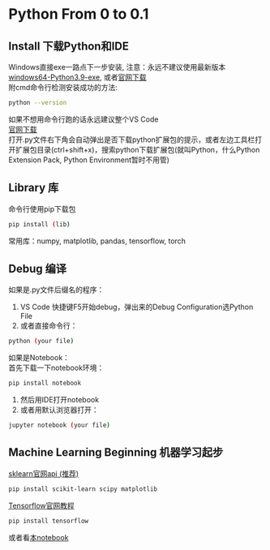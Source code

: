 # Python From 0 to 0.1

## Install 下载Python和IDE 
Windows直接exe一路点下一步安装, 注意：永远不建议使用最新版本    
[windows64-Python3.9-exe](https://www.python.org/ftp/python/3.9.12/python-3.9.12-amd64.exe), 或者[官网下载](https://www.python.org/downloads/)  
附cmd命令行检测安装成功的方法: 
```bash
python --version
```
如果不想用命令行跑的话永远建议整个VS Code  
[官网下载](https://code.visualstudio.com/)  
打开.py文件右下角会自动弹出是否下载python扩展包的提示，或者左边工具栏打开扩展包目录(ctrl+shift+x)，搜索python下载扩展包(就叫Python，什么Python Extension Pack, Python Environment暂时不用管)  

## Library 库
命令行使用pip下载包
```bash
pip install (lib)
```
常用库：numpy, matplotlib, pandas, tensorflow, torch

## Debug 编译
如果是.py文件后缀名的程序：  
1. VS Code 快捷键F5开始debug，弹出来的Debug Configuration选Python File  
2. 或者直接命令行：
```bash
python (your file)
```
如果是Notebook：  
首先下载一下notebook环境：
```bash
pip install notebook
```
1. 然后用IDE打开notebook
2. 或者用默认浏览器打开：
```bash
jupyter notebook (your file)
```

## Machine Learning Beginning 机器学习起步
[sklearn官网api (推荐)](https://scikit-learn.org/stable/modules/classes.html)
```bash
pip install scikit-learn scipy matplotlib
```
[Tensorflow官网教程](https://www.tensorflow.org/tutorials/quickstart/beginner)  
```bash
pip install tensorflow
```
或者看[本notebook](https://github.com/H3CO3/homeworks/blob/main/PythonSetup/Notebook.ipynb)
